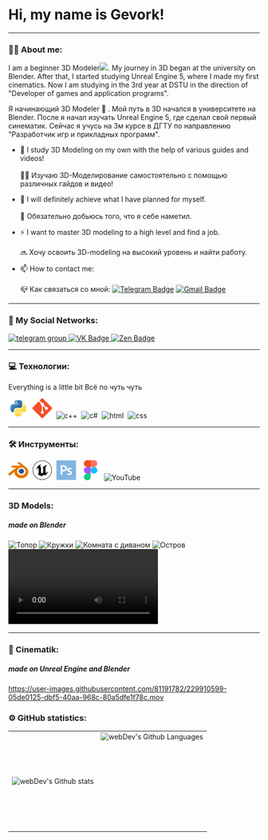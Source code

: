 
# Hi, my name is Gevork!

---

### :man_technologist: About me:
I am a beginner 3D Modeler<img src="https://media.giphy.com/media/WUlplcMpOCEmTGBtBW/giphy.gif" width="30px">. My journey in 3D began at the university on Blender. After that, I started studying Unreal Engine 5, where I made my first cinematics. Now I am studying in the 3rd year at DSTU in the direction of "Developer of games and application programs".

Я начинающий 3D Modeler 🧊 . Мой путь в 3D начался в университете на Blender. После я начал изучать Unreal Engine 5, где сделал свой первый синематик. Сейчас я учусь на 3м курсе в ДГТУ по направлению "Разработчик игр и прикладных программ".

- :telescope: I study 3D Modeling on my own with the help of various guides and videos!  
<br/> 👨‍🏫 Изучаю 3D-Моделирование самостоятельно с помощью различных гайдов и видео!

- :seedling: I will definitely achieve what I have planned for myself.  
<br/> 💪 Обязательно добьюсь того, что я себе наметил.

- :zap: I want to master 3D modeling to a high level and find a job.  
<br/> 🔜 Хочу освоить 3D-modeling на высокий уровень и найти работу.

- :mailbox: How to contact me:  
<br/> 📪 Как связаться со мной: [![Telegram Badge](https://img.shields.io/badge/-Мой_Telegram-blue?style=flat&logo=Telegram&logoColor=white)](https://t.me/zhozhobadzho) [![Gmail Badge](https://img.shields.io/badge/-Мой_Gmail-red?style=flat&logo=Gmail&logoColor=white)](mailto:gevork2307@gmail.com)

---

### 🤝 My Social Networks:

  <div id="badges">
    <a href="https://t.me/zhozhobadzho" target="_blank">
      <img src="https://cdn-icons-png.flaticon.com/512/2111/2111646.png" width="40" height="40" alt="telegram group" />
    </a>
    <a href="https://vk.com/oski.txaim" target="_blank">
      <img src="https://cdn-icons-png.flaticon.com/512/145/145813.png" width="40" height="40" alt="VK Badge"/>
    </a>
    <a href="https://dzen.ru/id/64299229e590f52c87745441" target="_blank">
      <img src="https://upload.wikimedia.org/wikipedia/commons/thumb/a/ab/Yandex_Zen_logo_icon.svg/1024px-Yandex_Zen_logo_icon.svg.png" width="40" height="40" alt="Zen Badge"/>
    </a>
  </div>

---

### 💻 Технологии:
Everything is a little bit
Всё по чуть чуть
<div>
  <img src="https://github.com/devicons/devicon/blob/master/icons/python/python-original.svg" title="python" alt="python" width="40" height="40"/>&nbsp
  <img src="https://github.com/devicons/devicon/blob/master/icons/git/git-original.svg" title="git" alt="git" width="40" height="40"/>&nbsp
  <img src="https://static10.tgstat.ru/channels/_0/33/33acf54289c9267408370fcd8e7a6fe4.jpg" title="c++" alt="c++" width="40" height="40"/>&nbsp
  <img src="https://www.seekpng.com/png/full/65-652129_soundwave-analytics-limited-logo.png" title="c#" alt="c#" width="40" height="40"/>&nbsp
  <img src="https://www.desura.com/files/images/65/65f875b0aa3b0eb635d4f76bfebca0f6.png" title="html" alt="html" width="40" height="40"/>&nbsp
  <img src="https://luxe-host.ru/wp-content/uploads/3/1/6/316df50bcf36dccbe19dd219abf85b16.png" title="css" alt="css" width="40" height="40"/>&nbsp
</div>

---

### 🛠 Инструменты:

<div>
  <img src="https://github.com/devicons/devicon/blob/master/icons/blender/blender-original.svg" title="blender" alt="blender" width="40" height="40"/>&nbsp
  <img src="https://github.com/devicons/devicon/blob/master/icons/unrealengine/unrealengine-original.svg" title="nrealegine" alt="unrealengine" width="40" height="40"/>&nbsp;
  <img src="https://github.com/devicons/devicon/blob/master/icons/photoshop/photoshop-plain.svg" title="photoshop" alt="photoshop" width="40" height="40"/>&nbsp;
  <img src="https://github.com/devicons/devicon/blob/master/icons/figma/figma-original.svg" title="figma" alt="figma" width="40" height="40"/>&nbsp;
  <img src="https://upload.wikimedia.org/wikipedia/commons/9/9e/YouTube_Logo_%282013-2017%29.svg" title="YouTube" alt="YouTube" width="40" height="40"/>&nbsp;
</div>

---

### 3D Models:
##### made on Blender

![Топор](https://user-images.githubusercontent.com/81191782/230036615-7ca6a596-ea99-4571-b9ee-631545a2b60f.png)
![Кружки](https://user-images.githubusercontent.com/81191782/230036659-d04c849a-ff52-417b-aa06-fccdd98a8ced.png)
![Комната с диваном](https://user-images.githubusercontent.com/81191782/230038529-64c2fa23-8fb8-4877-a8eb-a65bb27812bb.png)
![Остров](https://user-images.githubusercontent.com/81191782/230036689-260abc37-0771-4c58-9331-373499edc0b6.png)
![Wallet](https://user-images.githubusercontent.com/81191782/232233596-8a123d57-1648-48f7-9f46-4e8d42a548cf.mp4)



---

### 🎥 Cinematik:
##### made on Unreal Engine and Blender

https://user-images.githubusercontent.com/81191782/229910599-05de0125-dbf5-40aa-968c-80a5dfe1f78c.mov


### ⚙️ GitHub statistics:

<table>
  <tr>
    <td>
      <img align="left" src="http://github-readme-streak-stats.herokuapp.com?user=Gevork23&theme=dark&background=000000" alt="webDev's Github stats" />
    </td>
    <td>
      <img height="195px" align="right" alt="webDev's Github Languages" src="https://github-readme-stats-sigma-five.vercel.app/api/top-langs/?username=Gevork23&layout=compact&theme=vision-friendly-dark" />
    </td>
  </tr>
</table>
